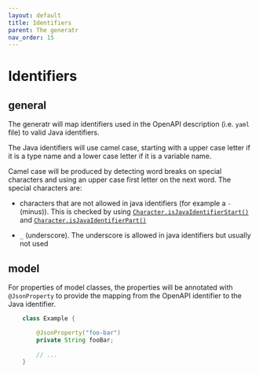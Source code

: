 ```yaml
---
layout: default
title: Identifiers
parent: The generatr
nav_order: 15
---
```


# Identifiers

## general

The generatr will map identifiers used in the OpenAPI description (i.e. `yaml` file) to valid Java
identifiers.

The Java identifiers will use camel case, starting with a upper case letter if it is a type name and
a lower case letter if it is a variable name.  

Camel case will be produced by detecting word breaks on special characters and using an upper case
first letter on the next word. The special characters are:

- characters that are not allowed in java identifiers (for example a `-` (minus)). This is checked
 by using [`Character.isJavaIdentifierStart()`][java-char-start] and
    [`Character.isJavaIdentifierPart()`][java-char-part]  

- `_` (underscore). The underscore is allowed in java identifiers but usually not used

## model

For properties of model classes, the properties will be annotated with `@JsonProperty` to provide
the mapping from the OpenAPI identifier to the Java identifier.

```java
    class Example {

        @JsonProperty("foo-bar")
        private String fooBar;
        
        // ...
    }
```

[java-char-start]: https://docs.oracle.com/en/java/javase/13/docs/api/java.base/java/lang/Character.html#isJavaIdentifierStart(char)
[java-char-part]: https://docs.oracle.com/en/java/javase/13/docs/api/java.base/java/lang/Character.html#isJavaIdentifierPart(char)

[jackson-json-property]: https://fasterxml.github.io/jackson-annotations/javadoc/2.8/com/fasterxml/jackson/annotation/JsonProperty.html
